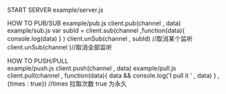 START SERVER
example/server.js	
	

HOW TO PUB/SUB
example/pub.js
	client.pub(channel , data) 
example/sub.js
	var subId = client.sub(channel ,function(data){
		  console.log(data)
	} )
	client.unSub(channel , subId) //取消某个监听
	client.unSub(channel )//取消全部监听



HOW TO PUSH/PULL	
example/push.js
	client.push(channel , data)
example/pull.js
	client.pull(channel , function(data){
		    data && console.log('I pull it ' , data)
	} , {times : true}) //times 拉取次数 true 为永久

